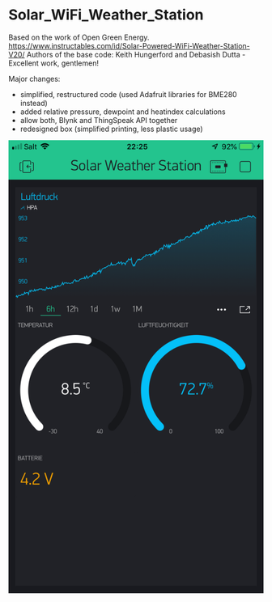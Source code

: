 # Solar_WiFi_Weather_Station
Based on the work of Open Green Energy.
https://www.instructables.com/id/Solar-Powered-WiFi-Weather-Station-V20/
Authors of the base code: Keith Hungerford and Debasish Dutta - Excellent work, gentlemen!

Major changes:
- simplified, restructured code (used Adafruit libraries for BME280 instead)
- added relative pressure, dewpoint and heatindex calculations
- allow both, Blynk and ThingSpeak API together
- redesigned box (simplified printing, less plastic usage)

[![Solar Wifi Weather Station](https://github.com/3KUdelta/Solar_WiFi_Weather_Station/blob/master/IMG_2945.PNG)](https://github.com/3KUdelta/Solar_WiFi_Weather_Station)
